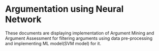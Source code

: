 # Argumentation using Neural Network
These documents are displaying implementation of Argument Mining and Argument Assessment for filtering arguments using data pre-processing and implementing ML model(SVM model) for it.  
